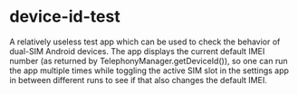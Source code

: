 # device-id-test

A relatively useless test app which can be used to check the behavior of dual-SIM Android devices.
The app displays the current default IMEI number (as returned by TelephonyManager.getDeviceId()), so
one can run the app multiple times while toggling the active SIM slot in the settings app in between
different runs to see if that also changes the default IMEI.